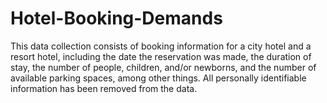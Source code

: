 # Hotel-Booking-Demands
This data collection consists of booking information for a city hotel and a resort hotel, including the date the reservation was made, the duration of stay, the number of people, children, and/or newborns, and the number of available parking spaces, among other things.  All personally identifiable information has been removed from the data.
